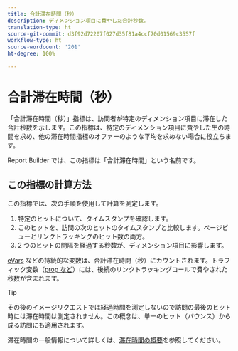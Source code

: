 ```yaml
---
title: 合計滞在時間（秒）
description: ディメンション項目に費やした合計秒数。
translation-type: ht
source-git-commit: d3f92d72207f027d35f81a4ccf70d01569c3557f
workflow-type: ht
source-wordcount: '201'
ht-degree: 100%

---
```



# 合計滞在時間（秒）

「合計滞在時間（秒）」指標は、訪問者が特定のディメンション項目に滞在した合計秒数を示します。この指標は、特定のディメンション項目に費やした生の時間を求め、他の滞在時間指標のオファーのような平均を求めない場合に役立ちます。

Report Builder では、この指標は「合計滞在時間」という名前です。

## この指標の計算方法

この指標では、次の手順を使用して計算を測定します。

1. 特定のヒットについて、タイムスタンプを確認します。
2. このヒットを、訪問の次のヒットのタイムスタンプと比較します。ページビューとリンクトラッキングのヒット数の両方。
3. 2 つのヒットの間隔を経過する秒数が、ディメンション項目に影響します。

[eVars](../dimensions/evar.md) などの持続的な変数は、合計滞在時間（秒）にカウントされます。トラフィック変数（[prop など](../dimensions/prop.md)）には、後続のリンクトラッキングコールで費やされた秒数が含まれます。

>[!TIP]
>
>その後のイメージリクエストでは経過時間を測定しないので訪問の最後のヒット時には滞在時間は測定されません。この概念は、単一のヒット（バウンス）から成る訪問にも適用されます。

滞在時間の一般情報について詳しくは、[滞在時間の概要](time-spent.md)を参照してください。
